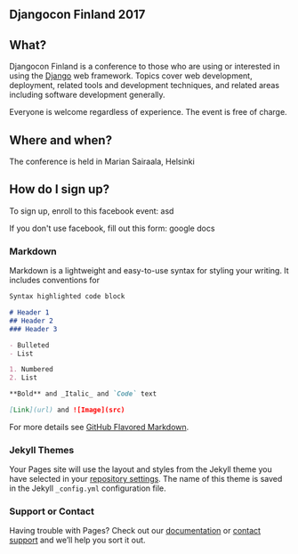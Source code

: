 ## Djangocon Finland 2017

## What?

Djangocon Finland is a conference to those who are using or interested in using the [Django](https://www.djangoproject.com/) web framework. Topics cover web development, deployment, related tools and development techniques, and related areas including software development generally.

Everyone is welcome regardless of experience. The event is free of charge.

## Where and when?

The conference is held in Marian Sairaala, Helsinki

## How do I sign up?

To sign up, enroll to this facebook event: asd

If you don't use facebook, fill out this form: google docs

### Markdown

Markdown is a lightweight and easy-to-use syntax for styling your writing. It includes conventions for

```markdown
Syntax highlighted code block

# Header 1
## Header 2
### Header 3

- Bulleted
- List

1. Numbered
2. List

**Bold** and _Italic_ and `Code` text

[Link](url) and ![Image](src)
```

For more details see [GitHub Flavored Markdown](https://guides.github.com/features/mastering-markdown/).

### Jekyll Themes

Your Pages site will use the layout and styles from the Jekyll theme you have selected in your [repository settings](https://github.com/kangasbros/djangocon-fi/settings). The name of this theme is saved in the Jekyll `_config.yml` configuration file.

### Support or Contact

Having trouble with Pages? Check out our [documentation](https://help.github.com/categories/github-pages-basics/) or [contact support](https://github.com/contact) and we’ll help you sort it out.
